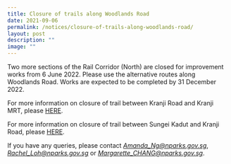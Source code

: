 ```yaml
---
title: Closure of trails along Woodlands Road
date: 2021-09-06
permalink: /notices/closure-of-trails-along-woodlands-road/
layout: post
description: ""
image: ""
---
```

Two more sections of the Rail Corridor (North) are closed for improvement works from 6 June 2022. Please use the alternative routes along Woodlands Road. Works are expected to be completed by 31 December 2022.

For more information on closure of trail between Kranji Road and Kranji MRT, please [HERE]([](/files/RC%20Notices/31%20May%202022%20Closure%20Notice%20for%20Rail%20Corridor%20North%20Phase%206%20(002).pdf)).

For more information on closure of trail between Sungei Kadut and Kranji Road, please [HERE]([](/files/RC%20Notices/31%20May%202022%20Closure%20Notice%20for%20Rail%20Corridor%20North%20Phase%205%20(002).pdf)).

If you have any queries, please contact *Amanda_Ng@nparks.gov.sg*, *Rachel_Loh@nparks.gov.sg* or *Margarette_CHANG@nparks.gov.sg*.